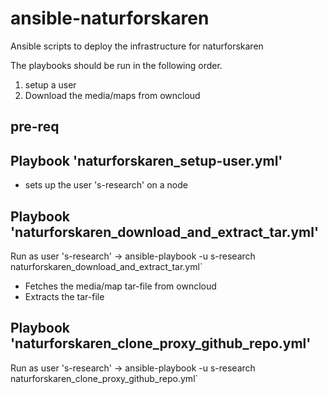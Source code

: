 # ansible-naturforskaren
Ansible scripts to deploy the infrastructure for naturforskaren

The playbooks should be run in the following order.

1. setup a user
2. Download the media/maps from owncloud 

## pre-req

## Playbook 'naturforskaren_setup-user.yml'
- sets up the user 's-research' on a node

## Playbook 'naturforskaren_download_and_extract_tar.yml'
Run as user 's-research' -> ansible-playbook -u s-research naturforskaren_download_and_extract_tar.yml`

- Fetches the media/map tar-file from owncloud
- Extracts the tar-file

## Playbook 'naturforskaren_clone_proxy_github_repo.yml'
Run as user 's-research' -> ansible-playbook -u s-research naturforskaren_clone_proxy_github_repo.yml`
